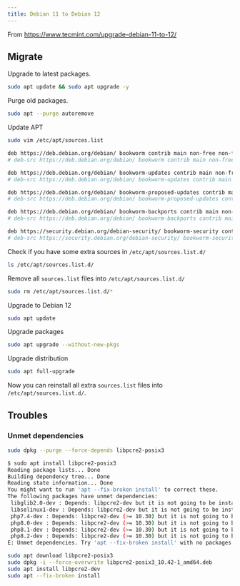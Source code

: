 ```yaml
---
title: Debian 11 to Debian 12
---
```


From <https://www.tecmint.com/upgrade-debian-11-to-12/>

## Migrate

Upgrade to latest packages.

```sh
sudo apt update && sudo apt upgrade -y
```

Purge old packages.

```sh
sudo apt --purge autoremove
```

Update APT

```sh
sudo vim /etc/apt/sources.list
```

```sh [/etc/apt/sources.list]
deb https://deb.debian.org/debian/ bookworm contrib main non-free non-free-firmware
# deb-src https://deb.debian.org/debian/ bookworm contrib main non-free non-free-firmware

deb https://deb.debian.org/debian/ bookworm-updates contrib main non-free non-free-firmware
# deb-src https://deb.debian.org/debian/ bookworm-updates contrib main non-free non-free-firmware

deb https://deb.debian.org/debian/ bookworm-proposed-updates contrib main non-free non-free-firmware
# deb-src https://deb.debian.org/debian/ bookworm-proposed-updates contrib main non-free non-free-firmware

deb https://deb.debian.org/debian/ bookworm-backports contrib main non-free non-free-firmware
# deb-src https://deb.debian.org/debian/ bookworm-backports contrib main non-free non-free-firmware

deb https://security.debian.org/debian-security/ bookworm-security contrib main non-free non-free-firmware
# deb-src https://security.debian.org/debian-security/ bookworm-security contrib main non-free non-free-firmware
```

Check if you have some extra sources in `/etc/apt/sources.list.d/`

```sh
ls /etc/apt/sources.list.d/
```

Remove all `sources.list` files into `/etc/apt/sources.list.d/`

```sh
sudo rm /etc/apt/sources.list.d/*
```

Upgrade to Debian 12

```sh
sudo apt update
```

Upgrade packages

```sh
sudo apt upgrade --without-new-pkgs
```

Upgrade distribution

```sh
sudo apt full-upgrade
```

Now you can reinstall all extra `sources.list` files into `/etc/apt/sources.list.d/`.

## Troubles

### Unmet dependencies

```sh
sudo dpkg --purge --force-depends libpcre2-posix3
```

```sh
$ sudo apt install libpcre2-posix3                                                                               [10:01:27]
Reading package lists... Done
Building dependency tree... Done
Reading state information... Done
You might want to run 'apt --fix-broken install' to correct these.
The following packages have unmet dependencies:
 libglib2.0-dev : Depends: libpcre2-dev but it is not going to be installed
 libselinux1-dev : Depends: libpcre2-dev but it is not going to be installed
 php7.4-dev : Depends: libpcre2-dev (>= 10.30) but it is not going to be installed
 php8.0-dev : Depends: libpcre2-dev (>= 10.30) but it is not going to be installed
 php8.1-dev : Depends: libpcre2-dev (>= 10.30) but it is not going to be installed
 php8.2-dev : Depends: libpcre2-dev (>= 10.30) but it is not going to be installed
E: Unmet dependencies. Try 'apt --fix-broken install' with no packages (or specify a solution).
```

```sh
sudo apt download libpcre2-posix3
sudo dpkg -i --force-overwrite libpcre2-posix3_10.42-1_amd64.deb
sudo apt install libpcre2-dev
sudo apt --fix-broken install
```

